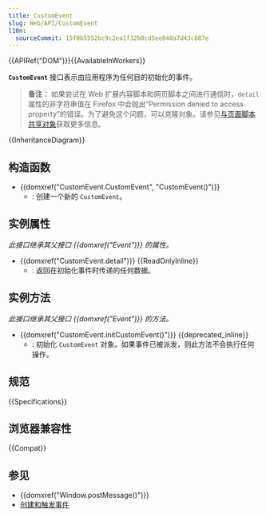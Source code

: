 ```yaml
---
title: CustomEvent
slug: Web/API/CustomEvent
l10n:
  sourceCommit: 15f0b5552bc9c2ea1f32b0cd5ee840a7d43c887e
---
```


{{APIRef("DOM")}}{{AvailableInWorkers}}

**`CustomEvent`** 接口表示由应用程序为任何目的初始化的事件。

> **备注：** 如果尝试在 Web 扩展内容脚本和网页脚本之间进行通信时，`detail` 属性的非字符串值在 Firefox 中会抛出“Permission denied to access property”的错误。为了避免这个问题，可以克隆对象。请参见[与页面脚本共享对象](/zh-CN/docs/Mozilla/Add-ons/WebExtensions/Sharing_objects_with_page_scripts)获取更多信息。

{{InheritanceDiagram}}

## 构造函数

- {{domxref("CustomEvent.CustomEvent", "CustomEvent()")}}
  - : 创建一个新的 `CustomEvent`。

## 实例属性

_此接口继承其父接口 {{domxref("Event")}} 的属性。_

- {{domxref("CustomEvent.detail")}} {{ReadOnlyInline}}
  - : 返回在初始化事件时传递的任何数据。

## 实例方法

_此接口继承其父接口 {{domxref("Event")}} 的方法。_

- {{domxref("CustomEvent.initCustomEvent()")}} {{deprecated_inline}}
  - : 初始化 `CustomEvent` 对象。如果事件已被派发，则此方法不会执行任何操作。

## 规范

{{Specifications}}

## 浏览器兼容性

{{Compat}}

## 参见

- {{domxref("Window.postMessage()")}}
- [创建和触发事件](/zh-CN/docs/Web/Events/Creating_and_triggering_events)
